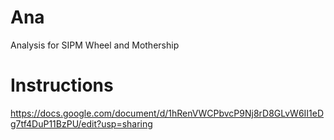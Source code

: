 # Ana
Analysis for SIPM Wheel and Mothership
# Instructions 
https://docs.google.com/document/d/1hRenVWCPbvcP9Nj8rD8GLvW6II1eDg7tf4DuP11BzPU/edit?usp=sharing

